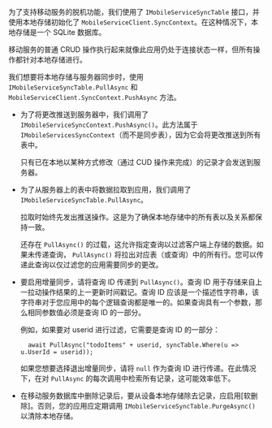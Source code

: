 ﻿为了支持移动服务的脱机功能，我们使用了  `IMobileServiceSyncTable` 接口，并使用本地存储初始化了  `MobileServiceClient.SyncContext`。在这种情况下，本地存储是一个 SQLite 数据库。

移动服务的普通 CRUD 操作执行起来就像此应用仍处于连接状态一样，但所有操作都针对本地存储进行。

我们想要将本地存储与服务器同步时，使用  `IMobileServiceSyncTable.PullAsync` 和  `MobileServiceClient.SyncContext.PushAsync` 方法。

*  为了将更改推送到服务器中，我们调用了  `IMobileServiceSyncContext.PushAsync()`。此方法属于  `IMobileServicesSyncContext`（而不是同步表），因为它会将更改推送到所有表中。

    只有已在本地以某种方式修改（通过 CUD 操作来完成）的记录才会发送到服务器。

* 为了从服务器上的表中将数据拉取到应用，我们调用了  `IMobileServiceSyncTable.PullAsync`。

    拉取时始终先发出推送操作。这是为了确保本地存储中的所有表以及关系都保持一致。

    还存在  `PullAsync()` 的过载，这允许指定查询以过滤客户端上存储的数据。如果未传递查询， `PullAsync()` 将拉出对应表（或查询）中的所有行。您可以传递此查询以仅过滤您的应用需要同步的更改。

* 要启用增量同步，请将查询 ID 传递到  `PullAsync()`。查询 ID 用于存储来自上一拉动操作结果的上一更新时间戳记。查询 ID 应该是一个描述性字符串，该字符串对于您应用中的每个逻辑查询都是唯一的。如果查询具有一个参数，那么相同参数值必须是查询 ID 的一部分。

    例如，如果要对 userid 进行过滤，它需要是查询 ID 的一部分：

        await PullAsync("todoItems" + userid, syncTable.Where(u => u.UserId = userid));

    如果您想要选择退出增量同步，请将  `null` 作为查询 ID 进行传递。在此情况下，在对  `PullAsync` 的每次调用中检索所有记录，这可能效率低下。

* 在移动服务数据库中删除记录后，要从设备本地存储除去记录，应启用[软删除]。否则，您的应用应定期调用  `IMobileServiceSyncTable.PurgeAsync()` 以清除本地存储。